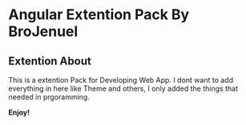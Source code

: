 # Angular Extention Pack By BroJenuel

## Extention About

This is a extention Pack for Developing Web App. I dont want to add everything in here like Theme and others, I only added the things that needed in prgoramming.


**Enjoy!**
